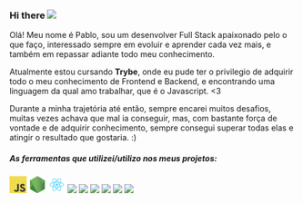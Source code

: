 ### Hi there <img src="https://camo.githubusercontent.com/e8e7b06ecf583bc040eb60e44eb5b8e0ecc5421320a92929ce21522dbc34c891/68747470733a2f2f6d656469612e67697068792e636f6d2f6d656469612f6876524a434c467a6361737252346961377a2f67697068792e676966" width="40" heigth="40" />

Olá! Meu nome é Pablo, sou um desenvolver Full Stack apaixonado pelo o que faço, interessado sempre em evoluir e aprender cada vez mais, e também em repassar adiante todo meu conhecimento.

Atualmente estou cursando **Trybe**, onde eu pude ter o privilegio de adquirir todo o meu conhecimento de Frontend e Backend, e encontrando uma linguagem da qual amo trabalhar, que é o Javascript. <3

Durante a minha trajetória até então, sempre encarei muitos desafios, muitas vezes achava que mal ia conseguir, mas, com bastante força de vontade e de adquirir conhecimento, sempre consegui superar todas elas e atingir o resultado que gostaria. :)

##### As ferramentas que utilizei/utilizo nos meus projetos:
<img src="https://raw.githubusercontent.com/github/explore/80688e429a7d4ef2fca1e82350fe8e3517d3494d/topics/javascript/javascript.png" width="30" heigth="30"/> <img src="https://raw.githubusercontent.com/github/explore/80688e429a7d4ef2fca1e82350fe8e3517d3494d/topics/nodejs/nodejs.png" width="30" heigth="30"/> <img src="https://raw.githubusercontent.com/github/explore/80688e429a7d4ef2fca1e82350fe8e3517d3494d/topics/react/react.png" width="30" heigth="30"/> <img src="https://testing-library.com/img/octopus-128x128.png" width="30" heigth="30"/> <img src="https://user-images.githubusercontent.com/69815487/121431243-87084e80-c94f-11eb-8d3e-989677ec54ee.png" width="30" heigth="30"/> <img src="https://marcas-logos.net/wp-content/uploads/2020/11/MySQL-logo.png" width="30" heigth="30"/> <img src="https://4.bp.blogspot.com/-X7UPkOQjQuQ/WuHLUEM7SDI/AAAAAAAAAOY/rXGXSOfPP2ckF_cSOC3C5d3B_BhIgNcxACLcBGAs/s1600/mongodb%2B%25282%2529.png" width="30" heigth="30"/>  <img src="https://miro.medium.com/max/600/1*lUNmBw_oyS2ADWqZs4DLOA.png" width="30" heigth="30"/> <img src="https://git-scm.com/images/logos/logomark-orange@2x.png" width="30" heigth="30"/>
